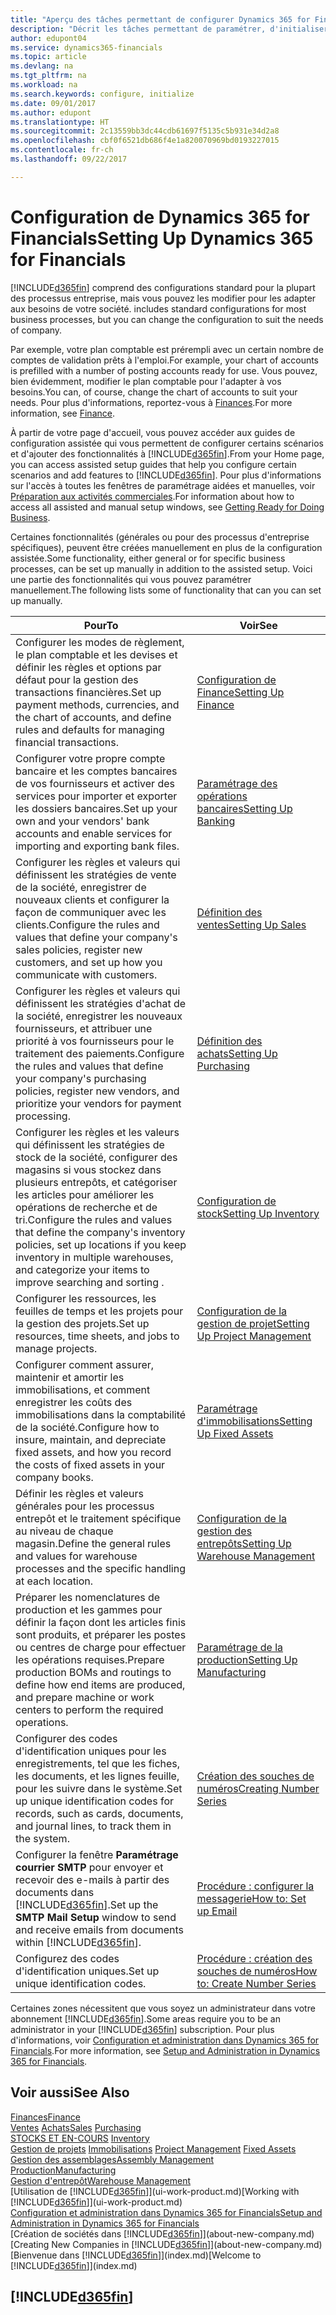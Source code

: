 ```yaml
---
title: "Aperçu des tâches permettant de configurer Dynamics 365 for Financials | Microsoft Docs"
description: "Décrit les tâches permettant de paramétrer, d'initialiser, et de configurer Dynamics 365 for Financials selon vos besoins."
author: edupont04
ms.service: dynamics365-financials
ms.topic: article
ms.devlang: na
ms.tgt_pltfrm: na
ms.workload: na
ms.search.keywords: configure, initialize
ms.date: 09/01/2017
ms.author: edupont
ms.translationtype: HT
ms.sourcegitcommit: 2c13559bb3dc44cdb61697f5135c5b931e34d2a8
ms.openlocfilehash: cbf0f6521db686f4e1a820070969bd0193227015
ms.contentlocale: fr-ch
ms.lasthandoff: 09/22/2017

---
```

# <a name="setting-up-dynamics-365-for-financials"></a><span data-ttu-id="dd498-103">Configuration de Dynamics 365 for Financials</span><span class="sxs-lookup"><span data-stu-id="dd498-103">Setting Up Dynamics 365 for Financials</span></span>
[!INCLUDE[d365fin](includes/d365fin_md.md)]<span data-ttu-id="dd498-104"> comprend des configurations standard pour la plupart des processus entreprise, mais vous pouvez les modifier pour les adapter aux besoins de votre société.</span><span class="sxs-lookup"><span data-stu-id="dd498-104"> includes standard configurations for most business processes, but you can change the configuration to suit the needs of company.</span></span>

<span data-ttu-id="dd498-105">Par exemple, votre plan comptable est prérempli avec un certain nombre de comptes de validation prêts à l'emploi.</span><span class="sxs-lookup"><span data-stu-id="dd498-105">For example, your chart of accounts is prefilled with a number of posting accounts ready for use.</span></span> <span data-ttu-id="dd498-106">Vous pouvez, bien évidemment, modifier le plan comptable pour l'adapter à vos besoins.</span><span class="sxs-lookup"><span data-stu-id="dd498-106">You can, of course, change the chart of accounts to suit your needs.</span></span> <span data-ttu-id="dd498-107">Pour plus d'informations, reportez-vous à [Finances](finance.md).</span><span class="sxs-lookup"><span data-stu-id="dd498-107">For more information, see [Finance](finance.md).</span></span>

<span data-ttu-id="dd498-108">À partir de votre page d'accueil, vous pouvez accéder aux guides de configuration assistée qui vous permettent de configurer certains scénarios et d'ajouter des fonctionnalités à [!INCLUDE[d365fin](includes/d365fin_md.md)].</span><span class="sxs-lookup"><span data-stu-id="dd498-108">From your Home page, you can access assisted setup guides that help you configure certain scenarios and add features to [!INCLUDE[d365fin](includes/d365fin_md.md)].</span></span> <span data-ttu-id="dd498-109">Pour plus d'informations sur l'accès à toutes les fenêtres de paramétrage aidées et manuelles, voir [Préparation aux activités commerciales](ui-get-ready-business.md).</span><span class="sxs-lookup"><span data-stu-id="dd498-109">For information about how to access all assisted and manual setup windows, see [Getting Ready for Doing Business](ui-get-ready-business.md).</span></span>

<span data-ttu-id="dd498-110">Certaines fonctionnalités (générales ou pour des processus d'entreprise spécifiques), peuvent être créées manuellement en plus de la configuration assistée.</span><span class="sxs-lookup"><span data-stu-id="dd498-110">Some functionality, either general or for specific business processes, can be set up manually in addition to the assisted setup.</span></span> <span data-ttu-id="dd498-111">Voici une partie des fonctionnalités qui vous pouvez paramétrer manuellement.</span><span class="sxs-lookup"><span data-stu-id="dd498-111">The following lists some of functionality that can you can set up manually.</span></span>

| <span data-ttu-id="dd498-112">Pour</span><span class="sxs-lookup"><span data-stu-id="dd498-112">To</span></span> | <span data-ttu-id="dd498-113">Voir</span><span class="sxs-lookup"><span data-stu-id="dd498-113">See</span></span> |
| --- | --- |
| <span data-ttu-id="dd498-114">Configurer les modes de règlement, le plan comptable et les devises et définir les règles et options par défaut pour la gestion des transactions financières.</span><span class="sxs-lookup"><span data-stu-id="dd498-114">Set up payment methods, currencies, and the chart of accounts, and define rules and defaults for managing financial transactions.</span></span> |[<span data-ttu-id="dd498-115">Configuration de Finance</span><span class="sxs-lookup"><span data-stu-id="dd498-115">Setting Up Finance</span></span>](finance-setup-finance.md) |
| <span data-ttu-id="dd498-116">Configurer votre propre compte bancaire et les comptes bancaires de vos fournisseurs et activer des services pour importer et exporter les dossiers bancaires.</span><span class="sxs-lookup"><span data-stu-id="dd498-116">Set up your own and your vendors' bank accounts and enable services for importing and exporting bank files.</span></span> |[<span data-ttu-id="dd498-117">Paramétrage des opérations bancaires</span><span class="sxs-lookup"><span data-stu-id="dd498-117">Setting Up Banking</span></span>](bank-setup-banking.md) |
| <span data-ttu-id="dd498-118">Configurer les règles et valeurs qui définissent les stratégies de vente de la société, enregistrer de nouveaux clients et configurer la façon de communiquer avec les clients.</span><span class="sxs-lookup"><span data-stu-id="dd498-118">Configure the rules and values that define your company's sales policies, register new customers, and set up how you communicate with customers.</span></span> |[<span data-ttu-id="dd498-119">Définition des ventes</span><span class="sxs-lookup"><span data-stu-id="dd498-119">Setting Up Sales</span></span>](sales-setup-sales.md) |
| <span data-ttu-id="dd498-120">Configurer les règles et valeurs qui définissent les stratégies d'achat de la société, enregistrer les nouveaux fournisseurs, et attribuer une priorité à vos fournisseurs pour le traitement des paiements.</span><span class="sxs-lookup"><span data-stu-id="dd498-120">Configure the rules and values that define your company's purchasing policies, register new vendors, and prioritize your vendors for payment processing.</span></span> |[<span data-ttu-id="dd498-121">Définition des achats</span><span class="sxs-lookup"><span data-stu-id="dd498-121">Setting Up Purchasing</span></span>](purchasing-setup-purchasing.md) |
| <span data-ttu-id="dd498-122">Configurer les règles et les valeurs qui définissent les stratégies de stock de la société, configurer des magasins si vous stockez dans plusieurs entrepôts, et catégoriser les articles pour améliorer les opérations de recherche et de tri.</span><span class="sxs-lookup"><span data-stu-id="dd498-122">Configure the rules and values that define the company's inventory policies, set up locations if you keep inventory in multiple warehouses, and categorize your items to improve searching and sorting .</span></span> |[<span data-ttu-id="dd498-123">Configuration de stock</span><span class="sxs-lookup"><span data-stu-id="dd498-123">Setting Up Inventory</span></span>](inventory-setup-inventory.md) |
| <span data-ttu-id="dd498-124">Configurer les ressources, les feuilles de temps et les projets pour la gestion des projets.</span><span class="sxs-lookup"><span data-stu-id="dd498-124">Set up resources, time sheets, and jobs to manage projects.</span></span> |[<span data-ttu-id="dd498-125">Configuration de la gestion de projet</span><span class="sxs-lookup"><span data-stu-id="dd498-125">Setting Up Project Management</span></span>](projects-setup-projects.md) |
| <span data-ttu-id="dd498-126">Configurer comment assurer, maintenir et amortir les immobilisations, et comment enregistrer les coûts des immobilisations dans la comptabilité de la société.</span><span class="sxs-lookup"><span data-stu-id="dd498-126">Configure how to insure, maintain, and depreciate fixed assets, and how you record the costs of fixed assets in your company books.</span></span> |[<span data-ttu-id="dd498-127">Paramétrage d'immobilisations</span><span class="sxs-lookup"><span data-stu-id="dd498-127">Setting Up Fixed Assets</span></span>](fa-setup.md) |
|<span data-ttu-id="dd498-128">Définir les règles et valeurs générales pour les processus entrepôt et le traitement spécifique au niveau de chaque magasin.</span><span class="sxs-lookup"><span data-stu-id="dd498-128">Define the general rules and values for warehouse processes and the specific handling at each location.</span></span>|[<span data-ttu-id="dd498-129">Configuration de la gestion des entrepôts</span><span class="sxs-lookup"><span data-stu-id="dd498-129">Setting Up Warehouse Management</span></span>](warehouse-setup-warehouse.md)|
|<span data-ttu-id="dd498-130">Préparer les nomenclatures de production et les gammes pour définir la façon dont les articles finis sont produits, et préparer les postes ou centres de charge pour effectuer les opérations requises.</span><span class="sxs-lookup"><span data-stu-id="dd498-130">Prepare production BOMs and routings to define how end items are produced, and prepare machine or work centers to perform the required operations.</span></span>|[<span data-ttu-id="dd498-131">Paramétrage de la production</span><span class="sxs-lookup"><span data-stu-id="dd498-131">Setting Up Manufacturing</span></span>](production-configure-production-processes.md)|
| <span data-ttu-id="dd498-132">Configurer des codes d'identification uniques pour les enregistrements, tel que les fiches, les documents, et les lignes feuille, pour les suivre dans le système.</span><span class="sxs-lookup"><span data-stu-id="dd498-132">Set up unique identification codes for records, such as cards, documents, and journal lines, to track them in the system.</span></span> |[<span data-ttu-id="dd498-133">Création des souches de numéros</span><span class="sxs-lookup"><span data-stu-id="dd498-133">Creating Number Series</span></span>](ui-create-number-series.md) |
| <span data-ttu-id="dd498-134">Configurer la fenêtre **Paramétrage courrier SMTP** pour envoyer et recevoir des e-mails à partir des documents dans [!INCLUDE[d365fin](includes/d365fin_md.md)].</span><span class="sxs-lookup"><span data-stu-id="dd498-134">Set up the **SMTP Mail Setup** window to send and receive emails from documents within [!INCLUDE[d365fin](includes/d365fin_md.md)].</span></span> |[<span data-ttu-id="dd498-135">Procédure : configurer la messagerie</span><span class="sxs-lookup"><span data-stu-id="dd498-135">How to: Set up Email</span></span>](madeira-how-setup-email.md) |
| <span data-ttu-id="dd498-136">Configurez des codes d'identification uniques.</span><span class="sxs-lookup"><span data-stu-id="dd498-136">Set up unique identification codes.</span></span> |[<span data-ttu-id="dd498-137">Procédure : création des souches de numéros</span><span class="sxs-lookup"><span data-stu-id="dd498-137">How to: Create Number Series</span></span>](ui-create-number-series.md) |

<span data-ttu-id="dd498-138">Certaines zones nécessitent que vous soyez un administrateur dans votre abonnement [!INCLUDE[d365fin](includes/d365fin_md.md)].</span><span class="sxs-lookup"><span data-stu-id="dd498-138">Some areas require you to be an administrator in your [!INCLUDE[d365fin](includes/d365fin_md.md)] subscription.</span></span> <span data-ttu-id="dd498-139">Pour plus d'informations, voir [Configuration et administration dans Dynamics 365 for Financials](admin-setup-and-administration.md).</span><span class="sxs-lookup"><span data-stu-id="dd498-139">For more information, see [Setup and Administration in Dynamics 365 for Financials](admin-setup-and-administration.md).</span></span>  

## <a name="see-also"></a><span data-ttu-id="dd498-140">Voir aussi</span><span class="sxs-lookup"><span data-stu-id="dd498-140">See Also</span></span>
[<span data-ttu-id="dd498-141">Finances</span><span class="sxs-lookup"><span data-stu-id="dd498-141">Finance</span></span>](finance.md)  
<span data-ttu-id="dd498-142">[Ventes](sales-manage-sales.md)
[Achats](purchasing-manage-purchasing.md)</span><span class="sxs-lookup"><span data-stu-id="dd498-142">[Sales](sales-manage-sales.md)
[Purchasing](purchasing-manage-purchasing.md)</span></span>  
<span data-ttu-id="dd498-143">[STOCKS ET EN-COURS](inventory-manage-inventory.md)  </span><span class="sxs-lookup"><span data-stu-id="dd498-143">[Inventory](inventory-manage-inventory.md)  </span></span>  
<span data-ttu-id="dd498-144">[Gestion de projets](projects-manage-projects.md)
[Immobilisations](fa-manage.md)  </span><span class="sxs-lookup"><span data-stu-id="dd498-144">[Project Management](projects-manage-projects.md)
[Fixed Assets](fa-manage.md)  </span></span>  
[<span data-ttu-id="dd498-145">Gestion des assemblages</span><span class="sxs-lookup"><span data-stu-id="dd498-145">Assembly Management</span></span>](assembly-assemble-items.md)  
[<span data-ttu-id="dd498-146">Production</span><span class="sxs-lookup"><span data-stu-id="dd498-146">Manufacturing</span></span>](production-manage-manufacturing.md)  
[<span data-ttu-id="dd498-147">Gestion d'entrepôt</span><span class="sxs-lookup"><span data-stu-id="dd498-147">Warehouse Management</span></span>](warehouse-manage-warehouse.md)  
<span data-ttu-id="dd498-148">[Utilisation de [!INCLUDE[d365fin](includes/d365fin_md.md)]](ui-work-product.md)</span><span class="sxs-lookup"><span data-stu-id="dd498-148">[Working with [!INCLUDE[d365fin](includes/d365fin_md.md)]](ui-work-product.md)</span></span>  
[<span data-ttu-id="dd498-149">Configuration et administration dans Dynamics 365 for Financials</span><span class="sxs-lookup"><span data-stu-id="dd498-149">Setup and Administration in Dynamics 365 for Financials</span></span>](admin-setup-and-administration.md)  
<span data-ttu-id="dd498-150">[Création de sociétés dans [!INCLUDE[d365fin](includes/d365fin_md.md)]](about-new-company.md)</span><span class="sxs-lookup"><span data-stu-id="dd498-150">[Creating New Companies in [!INCLUDE[d365fin](includes/d365fin_md.md)]](about-new-company.md)</span></span>  
<span data-ttu-id="dd498-151">[Bienvenue dans [!INCLUDE[d365fin](includes/d365fin_md.md)]](index.md)</span><span class="sxs-lookup"><span data-stu-id="dd498-151">[Welcome to [!INCLUDE[d365fin](includes/d365fin_md.md)]](index.md)</span></span>  

## [!INCLUDE[d365fin](includes/free_trial_md.md)]

